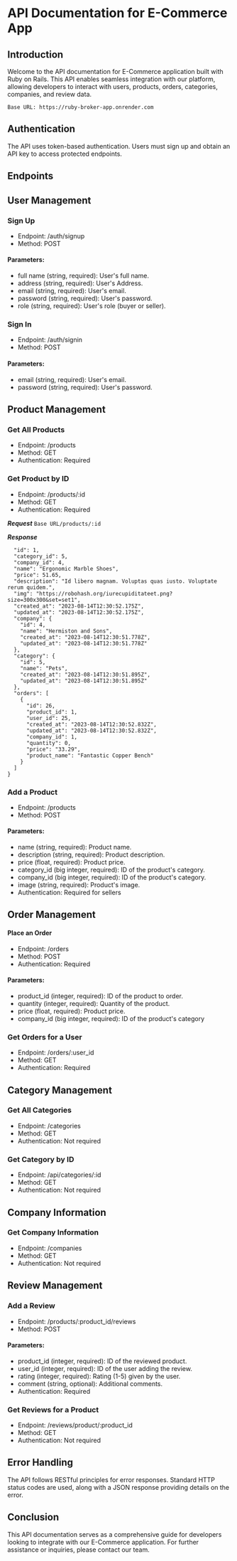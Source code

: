 # API Documentation for E-Commerce App

## Introduction
Welcome to the API documentation for E-Commerce application built with Ruby on Rails. This API enables seamless integration with our platform, allowing developers to interact with users, products, orders, categories, companies, and review data.

`Base URL: https://ruby-broker-app.onrender.com`

## Authentication
The API uses token-based authentication.
Users must sign up and obtain an API key to access protected endpoints.


## Endpoints

## User Management


### Sign Up

- Endpoint: /auth/signup
- Method: POST
#### Parameters:
- full name (string, required): User's full name.
- address (string, required): User's Address.
- email (string, required): User's email.
- password (string, required): User's password.
- role (string, required): User's role (buyer or seller).

### Sign In

- Endpoint: /auth/signin
- Method: POST
#### Parameters:
- email (string, required): User's email.
- password (string, required): User's password.


## Product Management

### Get All Products

- Endpoint: /products
- Method: GET
- Authentication: Required


### Get Product by ID

- Endpoint: /products/:id
- Method: GET
- Authentication: Required

***Request*** 
`Base URL/products/:id`

***Response*** 
``` {
  "id": 1,
  "category_id": 5,
  "company_id": 4,
  "name": "Ergonomic Marble Shoes",
  "price": 51.65,
  "description": "Id libero magnam. Voluptas quas iusto. Voluptate rerum quidem.",
  "img": "https://robohash.org/iurecupiditateet.png?size=300x300&set=set1",
  "created_at": "2023-08-14T12:30:52.175Z",
  "updated_at": "2023-08-14T12:30:52.175Z",
  "company": {
    "id": 4,
    "name": "Hermiston and Sons",
    "created_at": "2023-08-14T12:30:51.778Z",
    "updated_at": "2023-08-14T12:30:51.778Z"
  },
  "category": {
    "id": 5,
    "name": "Pets",
    "created_at": "2023-08-14T12:30:51.895Z",
    "updated_at": "2023-08-14T12:30:51.895Z"
  },
  "orders": [
    {
      "id": 26,
      "product_id": 1,
      "user_id": 25,
      "created_at": "2023-08-14T12:30:52.832Z",
      "updated_at": "2023-08-14T12:30:52.832Z",
      "company_id": 1,
      "quantity": 0,
      "price": "33.29",
      "product_name": "Fantastic Copper Bench"
    }
  ]
}
```

### Add a Product

- Endpoint: /products
- Method: POST
#### Parameters:
- name (string, required): Product name.
- description (string, required): Product description.
- price (float, required): Product price.
- category_id (big integer, required): ID of the product's category.
- company_id (big integer, required): ID of the product's category.
- image  (string, required): Product's image.
- Authentication: Required for sellers


## Order Management

#### Place an Order

- Endpoint: /orders
- Method: POST
- Authentication: Required
#### Parameters:
- product_id (integer, required): ID of the product to order.
- quantity (integer, required): Quantity of the product.
- price (float, required): Product price.
- company_id (big integer, required): ID of the product's category


### Get Orders for a User
- Endpoint: /orders/:user_id
- Method: GET
- Authentication: Required


## Category Management

### Get All Categories

- Endpoint: /categories
- Method: GET
- Authentication: Not required

### Get Category by ID

- Endpoint: /api/categories/:id
- Method: GET
- Authentication: Not required


## Company Information

### Get Company Information

- Endpoint: /companies
- Method: GET
- Authentication: Not required


## Review Management

### Add a Review

- Endpoint: /products/:product_id/reviews
- Method: POST

#### Parameters:
- product_id (integer, required): ID of the reviewed product.
- user_id (integer, required): ID of the user adding the review.
- rating (integer, required): Rating (1-5) given by the user.
- comment (string, optional): Additional comments.
- Authentication: Required


### Get Reviews for a Product

- Endpoint: /reviews/product/:product_id
- Method: GET
- Authentication: Not required


## Error Handling

The API follows RESTful principles for error responses.
Standard HTTP status codes are used, along with a JSON response providing details on the error.


## Conclusion

This API documentation serves as a comprehensive guide for developers looking to integrate with our E-Commerce application. For further assistance or inquiries, please contact our team.

